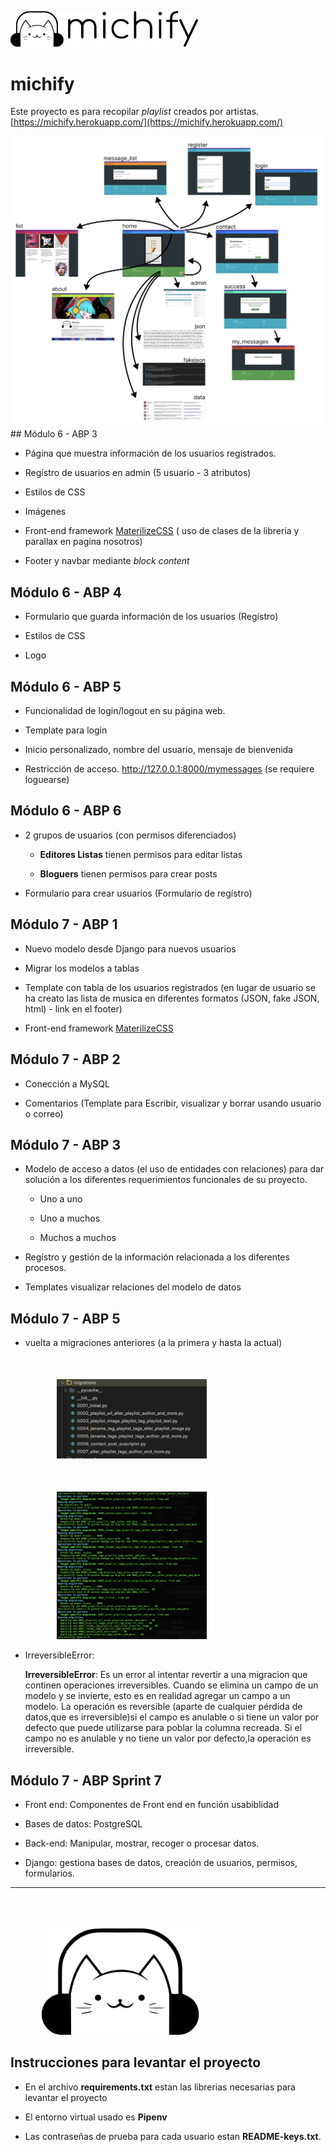 <img src="./extras/isologo.svg" alt="" style="width:300px" /><br/>

# michify

Este proyecto es para recopilar _playlist_ creados por artistas.
[https://michify.herokuapp.com/](https://michify.herokuapp.com/)

<kbd style="width:80%;"> 
    <img src="./extras/map.png"/>
</kbd>
## Módulo 6 - ABP 3

- Página que muestra información de los usuarios registrados.

- Regístro de usuarios en admin (5 usuario - 3 atributos)

- Estilos de CSS

- Imágenes

- Front-end framework [MaterilizeCSS](https://materializecss.com/) ( uso de clases de la libreria y parallax en pagina nosotros)

- Footer y navbar mediante _block content_

## Módulo 6 - ABP 4

- Formulario que guarda información de los usuarios (Regístro) 

- Estilos de CSS

- Logo

## Módulo 6 - ABP 5

- Funcionalidad de login/logout en su página web.

- Template para login

- Inicio personalizado, nombre del usuario, mensaje de bienvenida

- Restricción de acceso. http://127.0.0.1:8000/mymessages (se requiere loguearse)

## Módulo 6 - ABP 6

- 2 grupos de usuarios (con permisos diferenciados)

    - **Editores Listas** tienen permisos para editar listas

    - **Bloguers** tienen permisos para crear posts

- Formulario para crear usuarios (Formulario de regístro)

## Módulo 7 - ABP 1

- Nuevo modelo desde Django para nuevos usuarios

- Migrar los modelos a tablas
  
- Template con tabla de los usuarios registrados
(en lugar de usuario se ha creato las lista de musica en diferentes formatos (JSON, fake JSON, html) - link en el footer)

- Front-end framework [MaterilizeCSS](https://materializecss.com/)

## Módulo 7 - ABP 2

- Conección a MySQL

- Comentarios (Template para Escribir, visualizar y borrar usando usuario o correo)

## Módulo 7 - ABP 3

- Modelo de acceso a datos (el uso de entidades con relaciones)
para dar solución a los diferentes requerimientos funcionales de su proyecto.

    - Uno a uno

    - Uno a muchos

    - Muchos a muchos

- Regístro y gestión de la información relacionada a los diferentes procesos.

- Templates visualizar relaciones del modelo de datos


## Módulo 7 - ABP 5

- vuelta a migraciones anteriores (a la primera y hasta la actual)
<img src="./extras/migration1.png" alt="" style="width:50%; margin: 50px 0 0 50px;" /><br/>
<img src="./extras/migration2.png" alt="" style="width:50%; margin: 50px 0 0 50px;" /><br/>

- IrreversibleError:

    **IrreversibleError**: Es un error al intentar revertir a una migracion que continen operaciones irreversibles. Cuando se elimina un campo de un modelo y se invierte, esto es en realidad agregar un campo a un modelo. La operación es reversible (aparte de cualquier pérdida de datos,que es irreversible)si el campo es anulable o si tiene un valor por defecto que puede utilizarse para poblar la columna recreada. Si el campo no es anulable y no tiene un valor por defecto,la operación es irreversible.

## Módulo 7 - ABP Sprint 7

- Front end: Componentes de Front end en función usabiblidad

- Bases de datos: PostgreSQL

- Back-end: Manipular, mostrar, recoger o procesar datos.

- Django: gestiona bases de datos, creación de usuarios, permisos, formularios.

---

<img src="./extras/isotype.svg" alt="" style="width:50%; margin: 50px 0 0 50px;" /><br/>

## Instrucciones para levantar el proyecto

- En el archivo **requirements.txt** estan las librerias necesarias para levantar el proyecto

- El entorno virtual usado es **Pipenv**

- Las contraseñas de prueba para cada usuario estan **README-keys.txt**.
